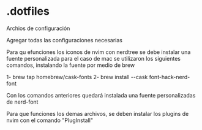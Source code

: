 # .dotfiles
Archios de configuración

Agregar todas las configuraciones necesarias

Para qu efunciones los iconos de nvim con nerdtree se debe instalar una fuente personalizada
para el caso de mac se utilizaron los siguientes comandos, instalando la fuente por
medio de brew

1- brew tap homebrew/cask-fonts
2- brew install --cask font-hack-nerd-font

Con los comandos anteriores quedará instalada una fuente personalizadas de nerd-font


Para que funciones los demas archivos, se deben instalar los plugins de nvim
con el comando "PlugInstall"
